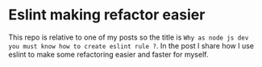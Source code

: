 # Eslint making refactor easier

This repo is relative to one of my posts so the title is `Why as node js dev you must know how to create eslint rule ?`.
In the post I share how I use eslint to make some refactoring easier and faster for myself.